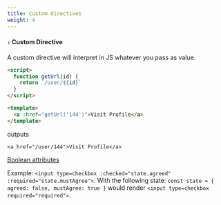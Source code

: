 ```yaml
---
title: Custom directives
weight: 4
---
```


#### `:` Custom Directive

A custom directive will interpret in JS whatever you pass as value.

```html
<script>
  function getUrl(id) {
    return `/user/${id}`
  }
</script>

<template>
  <a :href="getUrl('144')">Visit Profile</a>
</template>
```

outputs

```
<a href="/user/144">Visit Profile</a>
```

[Boolean attributes](https://www.w3.org/TR/html5/infrastructure.html#sec-boolean-attributes)

Example: `<input type=checkbox :checked="state.agreed" :required="state.mustAgree">`.
With the following state: `const state = { agreed: false, mustAgree: true }` would render
`<input type=checkbox required="required">`.
